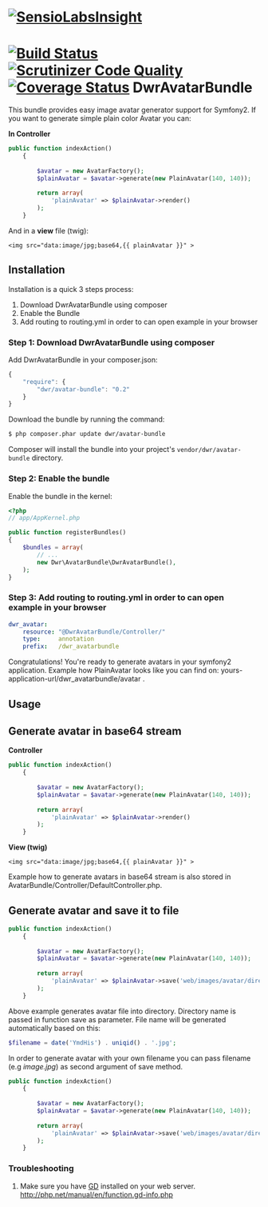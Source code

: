 [![SensioLabsInsight](https://insight.sensiolabs.com/projects/12b57070-5a37-4bdb-a8b3-aeddfdddcfff/big.png)](https://insight.sensiolabs.com/projects/12b57070-5a37-4bdb-a8b3-aeddfdddcfff)
======================
[![Build Status](https://travis-ci.org/dariuszwrzesien/DwrAvatarBundle.svg?branch=master)](https://travis-ci.org/dariuszwrzesien/DwrAvatarBundle)
[![Scrutinizer Code Quality](https://scrutinizer-ci.com/g/dariuszwrzesien/DwrAvatarBundle/badges/quality-score.png?b=master)](https://scrutinizer-ci.com/g/dariuszwrzesien/DwrAvatarBundle/?branch=master)
[![Coverage Status](https://coveralls.io/repos/dariuszwrzesien/DwrAvatarBundle/badge.png)](https://coveralls.io/r/dariuszwrzesien/DwrAvatarBundle)
DwrAvatarBundle
======================

This bundle provides easy image avatar generator support for Symfony2.
If you want to generate simple plain color Avatar you can:

**In Controller**

``` php
public function indexAction()
    {
        
        $avatar = new AvatarFactory();
        $plainAvatar = $avatar->generate(new PlainAvatar(140, 140));
        
        return array(
            'plainAvatar' => $plainAvatar->render()
        );
    }
```

And in a **view** file (twig):

``` jinja
<img src="data:image/jpg;base64,{{ plainAvatar }}" >
```

## **Installation**

Installation is a quick 3 steps process:

1. Download DwrAvatarBundle using composer
2. Enable the Bundle
3. Add routing to routing.yml in order to can open example in your browser

### Step 1: Download DwrAvatarBundle using composer

Add DwrAvatarBundle in your composer.json:

```js
{
    "require": {
        "dwr/avatar-bundle": "0.2"
    }
}
```

Download the bundle by running the command:

``` bash
$ php composer.phar update dwr/avatar-bundle
```

Composer will install the bundle into your project's `vendor/dwr/avatar-bundle` directory.

### Step 2: Enable the bundle

Enable the bundle in the kernel:

``` php
<?php
// app/AppKernel.php

public function registerBundles()
{
    $bundles = array(
        // ...
        new Dwr\AvatarBundle\DwrAvatarBundle(),
    );
}
```

### Step 3: Add routing to routing.yml in order to can open example in your browser

``` yml
dwr_avatar:
    resource: "@DwrAvatarBundle/Controller/"
    type:     annotation
    prefix:   /dwr_avatarbundle
```

Congratulations! You're ready to generate avatars in your symfony2 application.
Example how PlainAvatar looks like you can find on: yours-application-url/dwr_avatarbundle/avatar .

## **Usage**
## **Generate avatar in base64 stream**

**Controller**

``` php
public function indexAction()
    {
        
        $avatar = new AvatarFactory();
        $plainAvatar = $avatar->generate(new PlainAvatar(140, 140));
        
        return array(
            'plainAvatar' => $plainAvatar->render()
        );
    }
```

**View (twig)**

``` jinja
<img src="data:image/jpg;base64,{{ plainAvatar }}" >
```

Example how to generate avatars in base64 stream is also stored in AvatarBundle/Controller/DefaultController.php.

## **Generate avatar and save it to file**

``` php
public function indexAction()
    {
        
        $avatar = new AvatarFactory();
        $plainAvatar = $avatar->generate(new PlainAvatar(140, 140));
        
        return array(
            'plainAvatar' => $plainAvatar->save('web/images/avatar/directory')
        );
    }
```

Above example generates avatar file into directory. Directory name is passed in function save as parameter.
File name will be generated automatically based on this:

``` php
$filename = date('YmdHis') . uniqid() . '.jpg';
```

In order to generate avatar with your own filename you can pass filename (e.g *image.jpg*) as second argument of save method.

``` php
public function indexAction()
    {
        
        $avatar = new AvatarFactory();
        $plainAvatar = $avatar->generate(new PlainAvatar(140, 140));
        
        return array(
            'plainAvatar' => $plainAvatar->save('web/images/avatar/directory', '**image.jpg**')
        );
    }
```

### Troubleshooting

1. Make sure you have [GD](http://php.net/manual/en/book.image.php) installed on your web server.
    http://php.net/manual/en/function.gd-info.php

